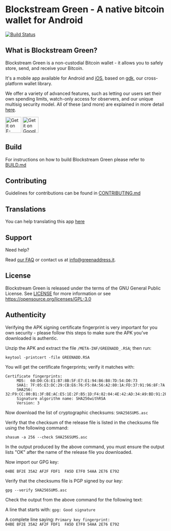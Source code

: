 # Blockstream Green - A native bitcoin wallet for Android

[![Build Status](https://travis-ci.org/Blockstream/green_android.png?branch=master)](https://travis-ci.org/Blockstream/green_android)

## What is Blockstream Green?

Blockstream Green is a non-custodial Bitcoin wallet - it allows you to safely store, send, and receive your Bitcoin. 

It's a mobile app available for Android and [iOS](https://github.com/Blockstream/green_ios), based on [gdk](https://github.com/blockstream/gdk), our cross-platform wallet library.

We offer a variety of advanced features, such as letting our users set their own spending limits, watch-only access for observers, and our unique multisig security model.
All of these (and more) are explained in more detail [here](https://help.blockstream.com/hc/en-us/categories/900000056183-Blockstream-Green).

<a href="https://f-droid.org/packages/com.greenaddress.greenbits_android_wallet/" target="_blank">
<img src="https://f-droid.org/badge/get-it-on.png" alt="Get it on F-Droid" height="50"/></a>
<a href="https://play.google.com/store/apps/details?id=com.greenaddress.greenbits_android_wallet" target="_blank">
<img src="https://play.google.com/intl/en_us/badges/images/generic/en-play-badge.png" alt="Get it on Google Play" height="50"/></a>

## Build

For instructions on how to build Blockstream Green please refer to [BUILD.md](BUILD.md)

## Contributing

Guidelines for contributions can be found in [CONTRIBUTING.md](CONTRIBUTING.md)

## Translations

You can help translating this app [here](https://www.transifex.com/blockstream/blockstream-green/)

## Support

Need help? 

Read [our FAQ](https://greenaddress.it/en/faq.html) or contact us at [info@greenaddress.it](mailto:info@greenaddress.it).  

## License

Blockstream Green is released under the terms of the GNU General Public License. See [LICENSE](LICENSE) for more information or see https://opensource.org/licenses/GPL-3.0 

## Authenticity

Verifying the APK signing certificate fingerprint is very important for you own security - please follow this steps to make sure the APK you've downloaded is authentic.

Unzip the APK and extract the file ```/META-INF/GREENADD_.RSA```; then run:

```
keytool -printcert -file GREENADD.RSA
```

You will get the certificate fingerprints; verify it matches with:

```
Certificate fingerprints:
	 MD5:  60:D0:C6:E1:B7:8B:5F:E7:E1:94:B6:B8:7D:54:D0:73
	 SHA1: 7F:05:E3:DC:29:CB:E6:76:F5:0A:56:A2:80:1A:FD:37:91:96:8F:7A
	 SHA256: 32:F9:CC:00:B1:3F:BE:AC:E5:1E:2F:B5:1D:F4:82:04:4E:42:AD:34:A9:BD:91:2F:17:9F:ED:B1:6A:42:97:0E
	 Signature algorithm name: SHA256withRSA
	 Version: 3
```

Now download the list of cryptographic checksums: ```SHA256SUMS.asc```

Verify that the checksum of the release file is listed in the checksums file using the following command:

``` 
shasum -a 256 --check SHA256SUMS.asc
```

In the output produced by the above command, you must ensure the output lists "OK" after the name of the release file you downloaded. 

Now import our GPG key:

``` 
04BE BF2E 35A2 AF2F FDF1  FA5D E7F0 54AA 2E76 E792
```

Verify that the checksums file is PGP signed by our key:

```
gpg --verify SHA256SUMS.asc
```

Check the output from the above command for the following text:

A line that starts with: 
```gpg: Good signature```

A complete line saying:  ```Primary key fingerprint: 04BE BF2E 35A2 AF2F FDF1  FA5D E7F0 54AA 2E76 E792```